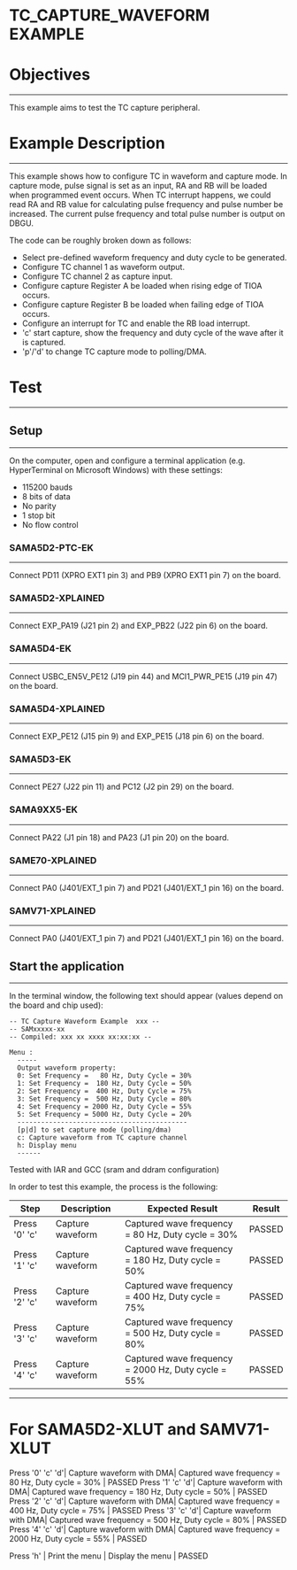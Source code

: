 TC_CAPTURE_WAVEFORM EXAMPLE
===========================

# Objectives
------------
This example aims to test the TC capture peripheral.

# Example Description
---------------------
This example shows how to configure TC in waveform and capture mode.
In capture mode, pulse signal is set as an input, RA and RB will be loaded when
programmed event occurs. When TC interrupt happens, we could read RA and RB
value for calculating pulse frequency and pulse number be increased. The current
pulse frequency and total pulse number is output on DBGU.

The code can be roughly broken down as follows:
 - Select pre-defined waveform frequency and duty cycle to be generated.
 - Configure TC channel 1 as waveform output.
 - Configure TC channel 2 as capture input.
 - Configure capture Register A be loaded when rising edge of TIOA occurs.
 - Configure capture Register B be loaded when failing edge of TIOA occurs.
 - Configure an interrupt for TC and enable the RB load interrupt.
 - 'c' start capture, show the frequency and duty cycle of the wave after it is captured.
 - 'p'/'d' to change TC capture mode to polling/DMA.

# Test
------
## Setup
--------
On the computer, open and configure a terminal application
(e.g. HyperTerminal on Microsoft Windows) with these settings:
 - 115200 bauds
 - 8 bits of data
 - No parity
 - 1 stop bit
 - No flow control


### SAMA5D2-PTC-EK
--------------------
Connect PD11 (XPRO EXT1 pin 3) and PB9 (XPRO EXT1 pin 7) on the board.

### SAMA5D2-XPLAINED
--------------------
Connect EXP_PA19 (J21 pin 2) and EXP_PB22 (J22 pin 6) on the board.

### SAMA5D4-EK
--------------
Connect USBC_EN5V_PE12 (J19 pin 44) and MCI1_PWR_PE15 (J19 pin 47) on the board.

### SAMA5D4-XPLAINED
--------------------
Connect EXP_PE12 (J15 pin 9) and EXP_PE15 (J18 pin 6) on the board.

### SAMA5D3-EK
--------------
Connect PE27 (J22 pin 11) and PC12 (J2 pin 29) on the board.

### SAMA9XX5-EK
---------------
Connect PA22 (J1 pin 18) and PA23 (J1 pin 20) on the board.

### SAME70-XPLAINED
-------------------
Connect PA0 (J401/EXT_1 pin 7) and PD21 (J401/EXT_1 pin 16) on the board.

### SAMV71-XPLAINED
-------------------
Connect PA0 (J401/EXT_1 pin 7) and PD21 (J401/EXT_1 pin 16) on the board.

## Start the application
------------------------
In the terminal window, the following text should appear (values depend on the
board and chip used):
```
-- TC Capture Waveform Example  xxx --
-- SAMxxxxx-xx
-- Compiled: xxx xx xxxx xx:xx:xx --
```

```
Menu :
  -----
  Output waveform property:
  0: Set Frequency =   80 Hz, Duty Cycle = 30%
  1: Set Frequency =  180 Hz, Duty Cycle = 50%
  2: Set Frequency =  400 Hz, Duty Cycle = 75%
  3: Set Frequency =  500 Hz, Duty Cycle = 80%
  4: Set Frequency = 2000 Hz, Duty Cycle = 55%
  5: Set Frequency = 5000 Hz, Duty Cycle = 20%
  -------------------------------------------
  [p|d] to set capture mode (polling/dma)
  c: Capture waveform from TC capture channel
  h: Display menu
  ------
```

Tested with IAR and GCC (sram and ddram configuration)

In order to test this example, the process is the following:

Step | Description | Expected Result | Result
-----|-------------|-----------------|-------
Press '0' 'c' | Capture waveform | Captured wave frequency = 80 Hz, Duty cycle = 30% | PASSED
Press '1' 'c' | Capture waveform | Captured wave frequency = 180 Hz, Duty cycle = 50% | PASSED
Press '2' 'c' | Capture waveform | Captured wave frequency = 400 Hz, Duty cycle = 75% | PASSED
Press '3' 'c' | Capture waveform | Captured wave frequency = 500 Hz, Duty cycle = 80% | PASSED
Press '4' 'c' | Capture waveform | Captured wave frequency = 2000 Hz, Duty cycle = 55% | PASSED

--------------------------------------------------------------------------------------------------
# For SAMA5D2-XLUT and SAMV71-XLUT
Press '0' 'c' 'd'| Capture waveform with DMA| Captured wave frequency = 80 Hz, Duty cycle = 30% | PASSED
Press '1' 'c' 'd'| Capture waveform with DMA| Captured wave frequency = 180 Hz, Duty cycle = 50% | PASSED
Press '2' 'c' 'd'| Capture waveform with DMA| Captured wave frequency = 400 Hz, Duty cycle = 75% | PASSED
Press '3' 'c' 'd'| Capture waveform with DMA| Captured wave frequency = 500 Hz, Duty cycle = 80% | PASSED
Press '4' 'c' 'd'| Capture waveform with DMA| Captured wave frequency = 2000 Hz, Duty cycle = 55% | PASSED

Press 'h' | Print the menu | Display the menu | PASSED

